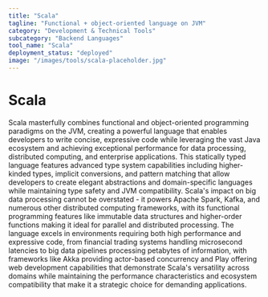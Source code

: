 ```yaml
---
title: "Scala"
tagline: "Functional + object-oriented language on JVM"
category: "Development & Technical Tools"
subcategory: "Backend Languages"
tool_name: "Scala"
deployment_status: "deployed"
image: "/images/tools/scala-placeholder.jpg"
---
```


# Scala

Scala masterfully combines functional and object-oriented programming paradigms on the JVM, creating a powerful language that enables developers to write concise, expressive code while leveraging the vast Java ecosystem and achieving exceptional performance for data processing, distributed computing, and enterprise applications. This statically typed language features advanced type system capabilities including higher-kinded types, implicit conversions, and pattern matching that allow developers to create elegant abstractions and domain-specific languages while maintaining type safety and JVM compatibility. Scala's impact on big data processing cannot be overstated - it powers Apache Spark, Kafka, and numerous other distributed computing frameworks, with its functional programming features like immutable data structures and higher-order functions making it ideal for parallel and distributed processing. The language excels in environments requiring both high performance and expressive code, from financial trading systems handling microsecond latencies to big data pipelines processing petabytes of information, with frameworks like Akka providing actor-based concurrency and Play offering web development capabilities that demonstrate Scala's versatility across domains while maintaining the performance characteristics and ecosystem compatibility that make it a strategic choice for demanding applications.
